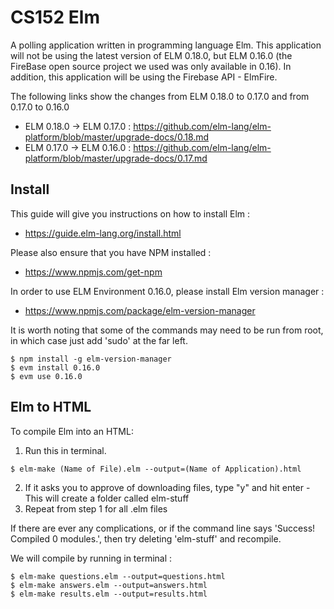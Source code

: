 # CS152 Elm

A polling application written in programming language Elm. This application will not be using the latest version of ELM 0.18.0, but ELM 0.16.0 (the FireBase open source project we used was only available in 0.16). In addition, this application will be using the Firebase API - ElmFire.

The following links show the changes from ELM 0.18.0 to 0.17.0 and from 0.17.0 to 0.16.0
- ELM 0.18.0 -> ELM 0.17.0 : https://github.com/elm-lang/elm-platform/blob/master/upgrade-docs/0.18.md
- ELM 0.17.0 -> ELM 0.16.0 : https://github.com/elm-lang/elm-platform/blob/master/upgrade-docs/0.17.md

## Install

This guide will give you instructions on how to install Elm :  
- https://guide.elm-lang.org/install.html    

Please also ensure that you have NPM installed :
- https://www.npmjs.com/get-npm

In order to use ELM Environment 0.16.0, please install Elm version manager :   
- https://www.npmjs.com/package/elm-version-manager

It is worth noting that some of the commands may need to be run from root, in which case just add 'sudo' at the far left.

```
$ npm install -g elm-version-manager
$ evm install 0.16.0
$ evm use 0.16.0    
```
## Elm to HTML

To compile Elm into an HTML: 

1) Run this in terminal.
```
$ elm-make (Name of File).elm --output=(Name of Application).html
```
2) If it asks you to approve of downloading files, type "y" and hit enter
  -This will create a folder called elm-stuff
3) Repeat from step 1 for all .elm files

If there are ever any complications, or if the command line says 'Success! Compiled 0 modules.', then try deleting 'elm-stuff' and recompile.

We will compile by running in terminal :
```
$ elm-make questions.elm --output=questions.html
$ elm-make answers.elm --output=answers.html
$ elm-make results.elm --output=results.html
```
